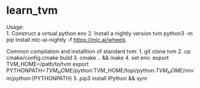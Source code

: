 # learn_tvm

Usage:   
    1. Construct a virtual python env 
    2. Install a nightly version tvm python3 -m  pip install mlc-ai-nightly -f https://mlc.ai/wheels

Common compilation and installtion of standard tvm:
    1. git clone tvm
    2. cp cmake/config.cmake build
    3. cmake .. && make
    4. set env:
        export TVM_HOME=/path/to/tvm
        export PYTHONPATH=$TVM_HOME/python:$TVM_HOME/topi/python:$TVM_HOME/nnvm/python:${PYTHONPATH}
    5. pip3 install IPython && synr
